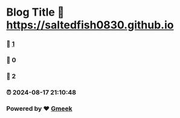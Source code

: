 # Blog Title :link: https://saltedfish0830.github.io 
### :page_facing_up: [1](https://saltedfish0830.github.io/tag.html) 
### :speech_balloon: 0 
### :hibiscus: 2 
### :alarm_clock: 2024-08-17 21:10:48 
### Powered by :heart: [Gmeek](https://github.com/Meekdai/Gmeek)
